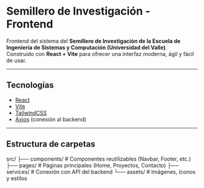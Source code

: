 # Semillero de Investigación - Frontend

Frontend del sistema del **Semillero de Investigación de la Escuela de Ingeniería de Sistemas y Computación (Universidad del Valle)**.  
Construido con **React + Vite** para ofrecer una interfaz moderna, ágil y fácil de usar.

---

## Tecnologías
- [React](https://react.dev/)
- [Vite](https://vitejs.dev/)
- [TailwindCSS](https://tailwindcss.com/)
- [Axios](https://axios-http.com/) (conexión al backend)

---

## Estructura de carpetas
src/
├── components/ # Componentes reutilizables (Navbar, Footer, etc.)
├── pages/ # Páginas principales (Home, Proyectos, Contacto)
├── services/ # Conexión con API del backend
└── assets/ # Imágenes, íconos y estilos
